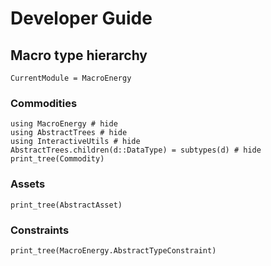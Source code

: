 # Developer Guide

## Macro type hierarchy

```@meta
CurrentModule = MacroEnergy
```

### Commodities
```@example type_hierarchy
using MacroEnergy # hide
using AbstractTrees # hide
using InteractiveUtils # hide
AbstractTrees.children(d::DataType) = subtypes(d) # hide
print_tree(Commodity)
```

### Assets
```@example type_hierarchy
print_tree(AbstractAsset)
```

### Constraints
```@example type_hierarchy
print_tree(MacroEnergy.AbstractTypeConstraint)
```


